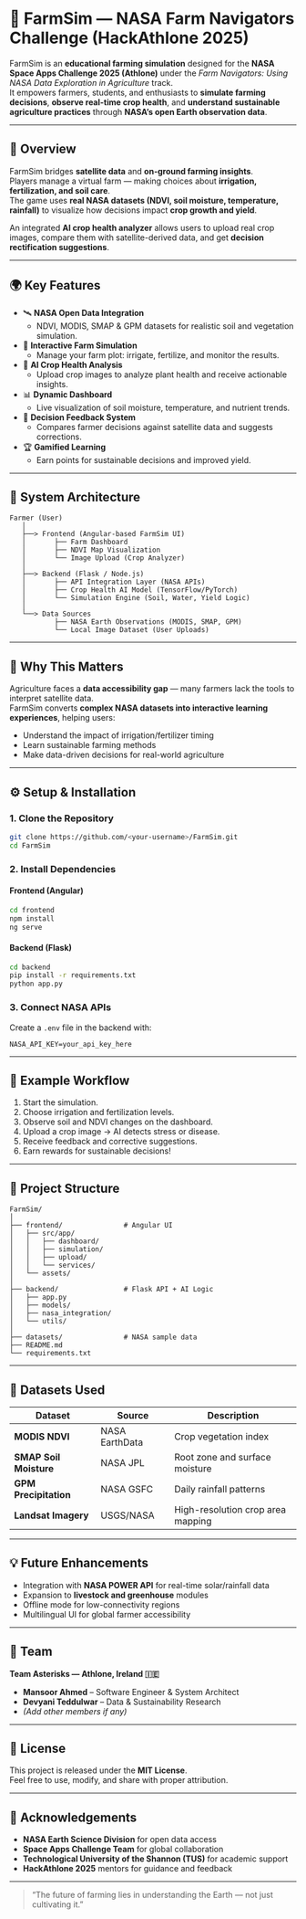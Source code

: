 # 🌾 FarmSim — NASA Farm Navigators Challenge (HackAthlone 2025)

FarmSim is an **educational farming simulation** designed for the **NASA Space Apps Challenge 2025 (Athlone)** under the *Farm Navigators: Using NASA Data Exploration in Agriculture* track.  
It empowers farmers, students, and enthusiasts to **simulate farming decisions**, **observe real-time crop health**, and **understand sustainable agriculture practices** through **NASA’s open Earth observation data**.

---

## 🚀 Overview

FarmSim bridges **satellite data** and **on-ground farming insights**.  
Players manage a virtual farm — making choices about **irrigation, fertilization, and soil care**.  
The game uses **real NASA datasets (NDVI, soil moisture, temperature, rainfall)** to visualize how decisions impact **crop growth and yield**.

An integrated **AI crop health analyzer** allows users to upload real crop images, compare them with satellite-derived data, and get **decision rectification suggestions**.

---

## 🌍 Key Features

- 🛰️ **NASA Open Data Integration**
  - NDVI, MODIS, SMAP & GPM datasets for realistic soil and vegetation simulation.
- 🌾 **Interactive Farm Simulation**
  - Manage your farm plot: irrigate, fertilize, and monitor the results.
- 🤖 **AI Crop Health Analysis**
  - Upload crop images to analyze plant health and receive actionable insights.
- 📊 **Dynamic Dashboard**
  - Live visualization of soil moisture, temperature, and nutrient trends.
- 🧠 **Decision Feedback System**
  - Compares farmer decisions against satellite data and suggests corrections.
- 🏆 **Gamified Learning**
  - Earn points for sustainable decisions and improved yield.

---

## 🧩 System Architecture

```
Farmer (User)
   │
   ├──> Frontend (Angular-based FarmSim UI)
   │       ├── Farm Dashboard
   │       ├── NDVI Map Visualization
   │       └── Image Upload (Crop Analyzer)
   │
   ├──> Backend (Flask / Node.js)
   │       ├── API Integration Layer (NASA APIs)
   │       ├── Crop Health AI Model (TensorFlow/PyTorch)
   │       └── Simulation Engine (Soil, Water, Yield Logic)
   │
   └──> Data Sources
           ├── NASA Earth Observations (MODIS, SMAP, GPM)
           └── Local Image Dataset (User Uploads)
```

---

## 🧠 Why This Matters

Agriculture faces a **data accessibility gap** — many farmers lack the tools to interpret satellite data.  
FarmSim converts **complex NASA datasets into interactive learning experiences**, helping users:
- Understand the impact of irrigation/fertilizer timing
- Learn sustainable farming methods
- Make data-driven decisions for real-world agriculture

---

## ⚙️ Setup & Installation

### 1. Clone the Repository
```bash
git clone https://github.com/<your-username>/FarmSim.git
cd FarmSim
```

### 2. Install Dependencies
#### Frontend (Angular)
```bash
cd frontend
npm install
ng serve
```

#### Backend (Flask)
```bash
cd backend
pip install -r requirements.txt
python app.py
```

### 3. Connect NASA APIs
Create a `.env` file in the backend with:
```
NASA_API_KEY=your_api_key_here
```

---

## 🧾 Example Workflow

1. Start the simulation.  
2. Choose irrigation and fertilization levels.  
3. Observe soil and NDVI changes on the dashboard.  
4. Upload a crop image → AI detects stress or disease.  
5. Receive feedback and corrective suggestions.  
6. Earn rewards for sustainable decisions!

---

## 📂 Project Structure

```
FarmSim/
│
├── frontend/               # Angular UI
│   ├── src/app/
│   │   ├── dashboard/
│   │   ├── simulation/
│   │   ├── upload/
│   │   └── services/
│   └── assets/
│
├── backend/                # Flask API + AI Logic
│   ├── app.py
│   ├── models/
│   ├── nasa_integration/
│   └── utils/
│
├── datasets/               # NASA sample data
├── README.md
└── requirements.txt
```

---

## 🧩 Datasets Used

| Dataset | Source | Description |
|----------|---------|-------------|
| **MODIS NDVI** | NASA EarthData | Crop vegetation index |
| **SMAP Soil Moisture** | NASA JPL | Root zone and surface moisture |
| **GPM Precipitation** | NASA GSFC | Daily rainfall patterns |
| **Landsat Imagery** | USGS/NASA | High-resolution crop area mapping |

---

## 💡 Future Enhancements

- Integration with **NASA POWER API** for real-time solar/rainfall data  
- Expansion to **livestock and greenhouse** modules  
- Offline mode for low-connectivity regions  
- Multilingual UI for global farmer accessibility

---

## 👥 Team

**Team Asterisks — Athlone, Ireland 🇮🇪**  
- **Mansoor Ahmed** – Software Engineer & System Architect  
- **Devyani Teddulwar** – Data & Sustainability Research  
- *(Add other members if any)*

---

## 🏁 License

This project is released under the **MIT License**.  
Feel free to use, modify, and share with proper attribution.

---

## 🌟 Acknowledgements

- **NASA Earth Science Division** for open data access  
- **Space Apps Challenge Team** for global collaboration  
- **Technological University of the Shannon (TUS)** for academic support  
- **HackAthlone 2025** mentors for guidance and feedback  

---

> “The future of farming lies in understanding the Earth — not just cultivating it.”
